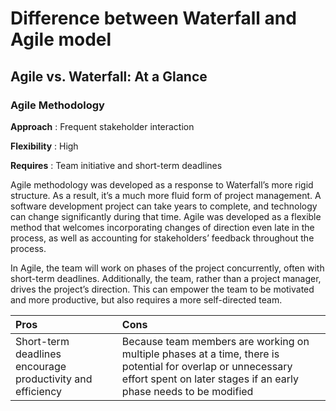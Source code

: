 # Difference between Waterfall and Agile model
## Agile vs. Waterfall: At a Glance
### Agile Methodology
**Approach** : Frequent stakeholder interaction

**Flexibility** : High

**Requires** : Team initiative and short-term deadlines

Agile methodology was developed as a response to Waterfall’s more rigid structure. As a result, it’s a much more fluid form of project management. A software development project can take years to complete, and technology can change significantly during that time. Agile was developed as a flexible method that welcomes incorporating changes of direction even late in the process, as well as accounting for stakeholders’ feedback throughout the process.

In Agile, the team will work on phases of the project concurrently, often with short-term deadlines. Additionally, the team, rather than a project manager, drives the project’s direction. This can empower the team to be motivated and more productive, but also requires a more self-directed team.


|Pros|Cons|
|:--------------------------|:----------------------|
|Short-term deadlines encourage productivity and efficiency|Because team members are working on multiple phases at a time, there is potential for overlap or unnecessary effort spent on later stages if an early phase needs to be modified|
